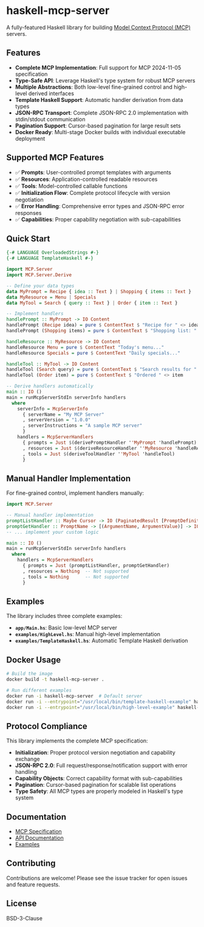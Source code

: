 # haskell-mcp-server

A fully-featured Haskell library for building [Model Context Protocol (MCP)](https://modelcontextprotocol.io/) servers.

## Features

- **Complete MCP Implementation**: Full support for MCP 2024-11-05 specification
- **Type-Safe API**: Leverage Haskell's type system for robust MCP servers
- **Multiple Abstractions**: Both low-level fine-grained control and high-level derived interfaces
- **Template Haskell Support**: Automatic handler derivation from data types
- **JSON-RPC Transport**: Complete JSON-RPC 2.0 implementation with stdin/stdout communication
- **Pagination Support**: Cursor-based pagination for large result sets
- **Docker Ready**: Multi-stage Docker builds with individual executable deployment

## Supported MCP Features

- ✅ **Prompts**: User-controlled prompt templates with arguments
- ✅ **Resources**: Application-controlled readable resources  
- ✅ **Tools**: Model-controlled callable functions
- ✅ **Initialization Flow**: Complete protocol lifecycle with version negotiation
- ✅ **Error Handling**: Comprehensive error types and JSON-RPC error responses
- ✅ **Capabilities**: Proper capability negotiation with sub-capabilities

## Quick Start

```haskell
{-# LANGUAGE OverloadedStrings #-}
{-# LANGUAGE TemplateHaskell #-}

import MCP.Server
import MCP.Server.Derive

-- Define your data types
data MyPrompt = Recipe { idea :: Text } | Shopping { items :: Text }
data MyResource = Menu | Specials  
data MyTool = Search { query :: Text } | Order { item :: Text }

-- Implement handlers
handlePrompt :: MyPrompt -> IO Content
handlePrompt (Recipe idea) = pure $ ContentText $ "Recipe for " <> idea
handlePrompt (Shopping items) = pure $ ContentText $ "Shopping list: " <> items

handleResource :: MyResource -> IO Content  
handleResource Menu = pure $ ContentText "Today's menu..."
handleResource Specials = pure $ ContentText "Daily specials..."

handleTool :: MyTool -> IO Content
handleTool (Search query) = pure $ ContentText $ "Search results for " <> query
handleTool (Order item) = pure $ ContentText $ "Ordered " <> item

-- Derive handlers automatically
main :: IO ()
main = runMcpServerStdIn serverInfo handlers
  where
    serverInfo = McpServerInfo
      { serverName = "My MCP Server"
      , serverVersion = "1.0.0" 
      , serverInstructions = "A sample MCP server"
      }
    handlers = McpServerHandlers
      { prompts = Just $(derivePromptHandler ''MyPrompt 'handlePrompt)
      , resources = Just $(deriveResourceHandler ''MyResource 'handleResource)  
      , tools = Just $(deriveToolHandler ''MyTool 'handleTool)
      }
```

## Manual Handler Implementation

For fine-grained control, implement handlers manually:

```haskell
import MCP.Server

-- Manual handler implementation
promptListHandler :: Maybe Cursor -> IO (PaginatedResult [PromptDefinition])
promptGetHandler :: PromptName -> [(ArgumentName, ArgumentValue)] -> IO (Either Error Content)
-- ... implement your custom logic

main :: IO ()
main = runMcpServerStdIn serverInfo handlers
  where
    handlers = McpServerHandlers
      { prompts = Just (promptListHandler, promptGetHandler)
      , resources = Nothing  -- Not supported
      , tools = Nothing      -- Not supported  
      }
```

## Examples

The library includes three complete examples:

- **`app/Main.hs`**: Basic low-level MCP server
- **`examples/HighLevel.hs`**: Manual high-level implementation
- **`examples/TemplateHaskell.hs`**: Automatic Template Haskell derivation

## Docker Usage

```bash
# Build the image
docker build -t haskell-mcp-server .

# Run different examples
docker run -i haskell-mcp-server  # Default server
docker run -i --entrypoint="/usr/local/bin/template-haskell-example" haskell-mcp-server
docker run -i --entrypoint="/usr/local/bin/high-level-example" haskell-mcp-server
```

## Protocol Compliance

This library implements the complete MCP specification:

- **Initialization**: Proper protocol version negotiation and capability exchange
- **JSON-RPC 2.0**: Full request/response/notification support with error handling
- **Capability Objects**: Correct capability format with sub-capabilities
- **Pagination**: Cursor-based pagination for scalable list operations
- **Type Safety**: All MCP types are properly modeled in Haskell's type system

## Documentation

- [MCP Specification](https://modelcontextprotocol.io/specification/2024-11-05/)
- [API Documentation](https://hackage.haskell.org/package/haskell-mcp-server)
- [Examples](examples/)

## Contributing

Contributions are welcome! Please see the issue tracker for open issues and feature requests.

## License

BSD-3-Clause